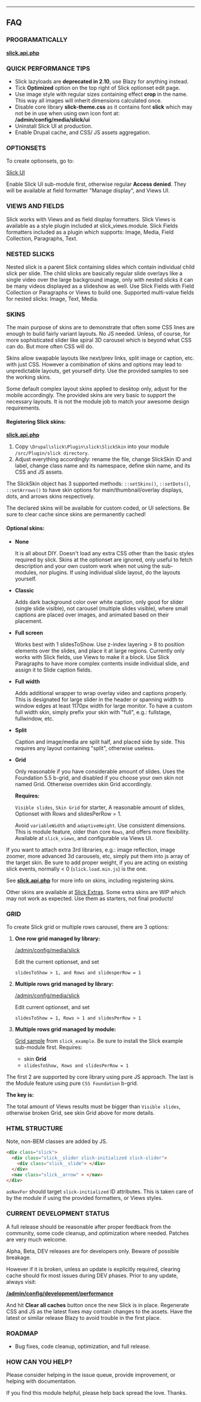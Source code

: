 
***
## <a name="faq"></a>FAQ

### PROGRAMATICALLY
[**slick.api.php**](https://git.drupalcode.org/project/slick/blob/3.0.x/slick.api.php)


### QUICK PERFORMANCE TIPS
* Slick lazyloads are **deprecated in 2.10**, use Blazy for anything instead.
* Tick **Optimized** option on the top right of Slick optionset edit page.
* Use image style with regular sizes containing effect **crop** in the name.
  This way all images will inherit dimensions calculated once.
* Disable core library **slick-theme.css** as it contains font **slick** which
  may not be in use when using own icon font at:
  **/admin/config/media/slick/ui**
* Uninstall Slick UI at production.
* Enable Drupal cache, and CSS/ JS assets aggregation.


### OPTIONSETS
To create optionsets, go to:

  [Slick UI](/admin/config/media/slick)

Enable Slick UI sub-module first, otherwise regular **Access denied**.
They will be available at field formatter "Manage display", and Views UI.

### VIEWS AND FIELDS
Slick works with Views and as field display formatters.
Slick Views is available as a style plugin included at slick_views.module.
Slick Fields formatters included as a plugin which supports:
Image, Media, Field Collection, Paragraphs, Text.


### NESTED SLICKS
Nested slick is a parent Slick containing slides which contain individual child
slick per slide. The child slicks are basically regular slide overlays like
a single video over the large background image, only with nested slicks it can
be many videos displayed as a slideshow as well.
Use Slick Fields with Field Collection or Paragraphs or Views to build one.
Supported multi-value fields for nested slicks: Image, Text, Media.


### <a name="skins"></a>SKINS
The main purpose of skins are to demonstrate that often some CSS lines are
enough to build fairly variant layouts. No JS needed. Unless, of course, for
more sophisticated slider like spiral 3D carousel which is beyond what CSS can
do. But more often CSS will do.

Skins allow swapable layouts like next/prev links, split image or caption, etc.
with just CSS. However a combination of skins and options may lead to
unpredictable layouts, get yourself dirty. Use the provided samples to see
the working skins.

Some default complex layout skins applied to desktop only, adjust for the mobile
accordingly. The provided skins are very basic to support the necessary layouts.
It is not the module job to match your awesome design requirements.

#### Registering Slick skins:
[**slick.api.php**](https://git.drupalcode.org/project/slick/blob/3.0.x/slick.api.php#L337)

1. Copy `\Drupal\slick\Plugin\slick\SlickSkin` into your module
  `/src/Plugin/slick directory`.
2. Adjust everything accordingly: rename the file, change SlickSkin ID and
  label, change class name and its namespace, define skin name, and its CSS and
  JS assets.

The SlickSkin object has 3 supported methods: `::setSkins()`, `::setDots()`,
`::setArrows()` to have skin options for main/thumbnail/overlay displays, dots,
and arrows skins respectively.

The declared skins will be available for custom coded, or UI selections.
Be sure to clear cache since skins are permanently cached!

#### Optional skins:
* **None**

  It is all about DIY.
  Doesn't load any extra CSS other than the basic styles required by slick.
  Skins at the optionset are ignored, only useful to fetch description and
  your own custom work when not using the sub-modules, nor plugins.
  If using individual slide layout, do the layouts yourself.

* **Classic**

  Adds dark background color over white caption, only good for slider (single
  slide visible), not carousel (multiple slides visible), where small captions
  are placed over images, and animated based on their placement.

* **Full screen**

  Works best with 1 slidesToShow. Use z-index layering > 8 to position elements
  over the slides, and place it at large regions. Currently only works with
  Slick fields, use Views to make it a block. Use Slick Paragraphs to
  have more complex contents inside individual slide, and assign it to Slide
  caption fields.

* **Full width**

  Adds additional wrapper to wrap overlay video and captions properly.
  This is designated for large slider in the header or spanning width to window
  edges at least 1170px width for large monitor. To have a custom full width
  skin, simply prefix your skin with "full", e.g.: fullstage, fullwindow, etc.

* **Split**

  Caption and image/media are split half, and placed side by side. This requires
  any layout containing "split", otherwise useless.

* **Grid**

  Only reasonable if you have considerable amount of slides.
  Uses the Foundation 5.5 b-grid, and disabled if you choose your own skin
  not named Grid. Otherwise overrides skin Grid accordingly.

  **Requires:**

  `Visible slides`, `Skin Grid` for starter, A reasonable amount of slides,
  Optionset with Rows and slidesPerRow = 1.

  Avoid `variableWidth` and `adaptiveHeight`. Use consistent dimensions.
  This is module feature, older than core `Rows`, and offers more flexibility.
  Available at `slick_views`, and configurable via Views UI.

If you want to attach extra 3rd libraries, e.g.: image reflection, image zoomer,
more advanced 3d carousels, etc, simply put them into js array of the target
skin. Be sure to add proper weight, if you are acting on existing slick events,
normally < 0 (`slick.load.min.js`) is the one.

See [**slick.api.php**](https://git.drupalcode.org/project/slick/blob/3.0.x/slick.api.php#L337)
for more info on skins, including registering skins.

Other skins are available at
[Slick Extras](https://drupal.org/project/slick_extras).
Some extra skins are WIP which may not work as expected.
Use them as starters, not final products!


### GRID
To create Slick grid or multiple rows carousel, there are 3 options:

1. **One row grid managed by library:**

   [/admin/config/media/slick](/admin/config/media/slick)

   Edit the current optionset, and set

   `slidesToShow > 1, and Rows and slidesperRow = 1`

2. **Multiple rows grid managed by library:**

   [/admin/config/media/slick](/admin/config/media/slick)

   Edit current optionset, and set

   `slidesToShow = 1, Rows > 1 and slidesPerRow > 1`

3. **Multiple rows grid managed by module:**

   [Grid sample](/admin/structure/views/view/slick_x/edit/block_grid)
   from `slick_example`. Be sure to install the Slick example sub-module first.
   Requires:

   + skin **Grid**
   + `slidesToShow, Rows and slidesPerRow = 1`

The first 2 are supported by core library using pure JS approach.
The last is the Module feature using pure `CSS Foundation` b-grid.

**The key is:**

The total amount of Views results must be bigger than `Visible slides`,
otherwise broken Grid, see skin Grid above for more details.


### <a name="html-structure"></a>HTML STRUCTURE
Note, non-BEM classes are added by JS.

```html
<div class="slick">
  <div class="slick__slider slick-initialized slick-slider">
    <div class="slick__slide"> </div>
  </div>
  <nav class="slick__arrow" > </nav>
</div>
```

`asNavFor` should target `slick-initialized` ID attributes. This is taken care
of by the module if using the provided formatters, or Views styles.


### CURRENT DEVELOPMENT STATUS
A full release should be reasonable after proper feedback from the community,
some code cleanup, and optimization where needed. Patches are very much welcome.

Alpha, Beta, DEV releases are for developers only. Beware of possible breakage.

However if it is broken, unless an update is explicitly required, clearing cache
should fix most issues during DEV phases. Prior to any update, always visit:

**[/admin/config/development/performance](/admin/config/development/performance)**

And hit **Clear all caches** button once the new Slick is in place.
Regenerate CSS and JS as the latest fixes may contain changes to the assets.
Have the latest or similar release Blazy to avoid trouble in the first place.


### ROADMAP
* Bug fixes, code cleanup, optimization, and full release.

### HOW CAN YOU HELP?
Please consider helping in the issue queue, provide improvement, or helping with
documentation.

If you find this module helpful, please help back spread the love. Thanks.
